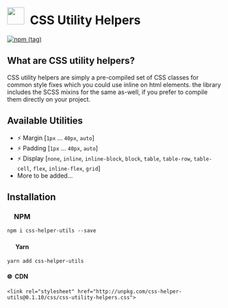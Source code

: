 # <img src="https://cdn.peiris.xyz/karapincha/karapincha-monochrome-sm.png" height="40" width="40" />&nbsp;&nbsp;CSS Utility Helpers

[![npm (tag)](https://img.shields.io/npm/v/css-helper-utils/latest?color=success&logo=GitHub)](https://www.npmjs.com/package/css-helper-utils)

## What are CSS utility helpers?
CSS utility helpers are simply a pre-compiled set of CSS classes for common style fixes which you could use inline on html elements. the library includes the SCSS mixins for the same as-well, if you prefer to compile them directly on your project.

## Available Utilities
- ⚡️ Margin [`1px` ... `40px`, `auto`]
- ⚡️ Padding [`1px` ... `40px`, `auto`]
- ⚡️ Display [`none`, `inline`, `inline-block`, `block`, `table`, `table-row`, `table-cell`, `flex`, `inline-flex`, `grid`]
- More to be added...

## Installation

### <img src="https://cdn.worldvectorlogo.com/logos/npm.svg" height="12" /> NPM
`npm i css-helper-utils --save`

#### <img src="https://cdn.worldvectorlogo.com/logos/yarn.svg" height="16" /> Yarn
`yarn add css-helper-utils`

#### 🌐 &nbsp;CDN
`<link rel="stylesheet" href="http://unpkg.com/css-helper-utils@0.1.10/css/css-utility-helpers.css">`